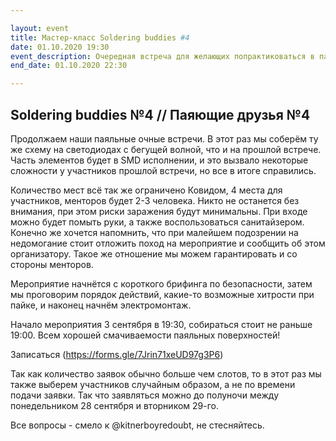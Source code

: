 ```yaml
---

layout: event
title: Мастер-класс Soldering buddies #4
date: 01.10.2020 19:30
event_description: Очередная встреча для желающих попрактиковаться в пайке.
end_date: 01.10.2020 22:30

---
```

## Soldering buddies №4 // Паяющие друзья №4

Продолжаем наши паяльные очные встречи.
В этот раз мы соберём ту же схему на светодиодах с бегущей волной, что и на прошлой встрече. Часть элементов будет в SMD исполнении, и это вызвало некоторые сложности у участников прошлой встречи, но все в итоге справились.

Количество мест всё так же ограничено Ковидом, 4 места для участников, менторов будет 2-3 человека. Никто не останется без внимания, при этом риски заражения будут минимальны.
При входе можно будет помыть руки, а также воспользоваться санитайзером.
Конечно же хочется напомнить, что при малейшем подозрении на недомогание стоит отложить поход на мероприятие и сообщить об этом организатору. Такое же отношение мы можем гарантировать и со стороны менторов.

Мероприятие начнётся с короткого брифинга по безопасности, затем мы проговорим порядок действий, какие-то возможные хитрости при пайке, и наконец начнём электромонтаж.

Начало мероприятия 3 сентября в 19:30, собираться стоит не раньше 19:00.
Всем хорошей смачиваемости паяльных поверхностей!

Записаться (https://forms.gle/7Jrin71xeUD97g3P6) 

Так как количество заявок обычно больше чем слотов, то в этот раз мы также выберем участников случайным образом, а не по времени подачи заявки. Так что заявляться можно до полуночи между понедельником 28 сентября и вторником 29-го.

Все вопросы - смело к @kitnerboyredoubt, не стесняйтесь.
